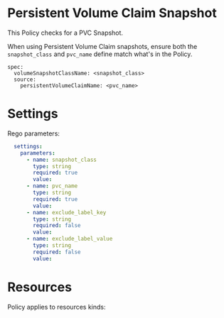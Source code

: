 # Persistent Volume Claim Snapshot

This Policy checks for a PVC Snapshot. 


When using Persistent Volume Claim snapshots, ensure both the `snapshot_class` and `pvc_name` define match what's in the Policy. 
```
spec:
  volumeSnapshotClassName: <snapshot_class>
  source:
    persistentVolumeClaimName: <pvc_name>
```


# Settings

Rego parameters:
```yaml
  settings:
    parameters:
      - name: snapshot_class
        type: string
        required: true
        value:
      - name: pvc_name
        type: string
        required: true
        value:
      - name: exclude_label_key
        type: string
        required: false
        value:
      - name: exclude_label_value
        type: string
        required: false
        value:
```

# Resources
Policy applies to resources kinds:

